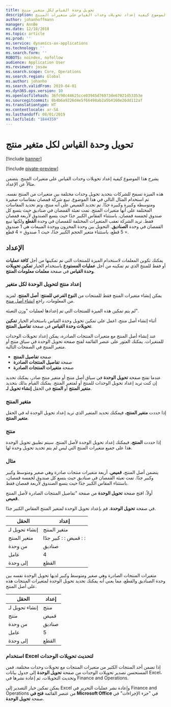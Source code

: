 ```yaml
---
title: تحويل وحدة القياس لكل متغير منتج
description: يشرح هذا الموضوع كيفية إعداد تحويلات وحدات القياس على متغيرات المنتج.
author: johanhoffmann
manager: AnnBe
ms.date: 12/18/2018
ms.topic: article
ms.prod: ''
ms.service: dynamics-ax-applications
ms.technology: ''
ms.search.form: ''
ROBOTS: noindex, nofollow
audience: Application User
ms.reviewer: josaw
ms.search.scope: Core, Operations
ms.search.region: Global
ms.author: johanho
ms.search.validFrom: 2019-04-01
ms.dyn365.ops.version: 10
ms.openlocfilehash: 36fc98c44625cce03945d76973de67021d53353e
ms.sourcegitcommit: 8b4b6a9226d4e5f66498ab2a5b4160e26dd112af
ms.translationtype: HT
ms.contentlocale: ar-SA
ms.lasthandoff: 08/01/2019
ms.locfileid: "1844359"
---
```

# <a name="unit-of-measure-conversion-per-product-variant"></a>تحويل وحدة القياس لكل متغير منتج

[!include [banner](../includes/banner.md)]

[!include [pivate-preview](../includes/pivate-preview-banner.md)]

يشرح هذا الموضوع كيفية إعداد تحويلات وحدات القياس على متغيرات المنتج. يتضمن مثالاً عن الإعداد.

هذه الميزة تسمح للشركات بتحديد تحويل وحدات مختلفة بين متغيرات من المنتج نفسه. تم استخدام المثال التالي في هذا الموضوع. تبيع شركة قمصان بمقاسات صغيرة ومتوسطة وكبيرة وكبيرة جدًا. تم تحديد القميص على أنه منتج، وتم تحديد المقاسات المختلفة على أنها متغيرات المنتج. تمت تعبئة القمصان في صناديق حيث يتسع كل صندوق لخمسة قمصان، باستثناء المقاس الكبير جدًا حيث يتسع الصندوق لأربعة قمصان فقط. تريد الشركة تعقب المتغيرات المختلفة للقمصان في وحدة **القطع** ولكنها تبيع القمصان في وحدة **الصناديق**. التحويل بين وحدة المخزون ووحدة المبيعات هي 1 صندوق = 5 قطع، باستثناء متغير الحجم الكبير جدًا، حيث 1 صندوق = 4 قطع.

## <a name="setup"></a>الإعداد

يمكنك تكوين المعلمات لاستخدام الميزة للمنتجات التي تم تمكينها من أجل **كافة عمليات** أو فقط للمنتج الذي تم تمكينه من أجل **عمليات المستودع** باستخدام الخيار **تمكين تحويلات وحدة القياس‬** في صفحة **معلمات معلومات المنتج‬**.

### <a name="set-up-a-product-for-unit-conversion-per-variant"></a>إعداد منتج لتحويل الوحدة لكل متغير

يمكن إنشاء متغيرات المنتج فقط للمنتجات من **النوع الفرعي للمنتج**: **أصل المنتج**. لمزيد من المعلومات، راجع [إنشاء أصل منتج](tasks/create-product-master.md).

لم يتم تمكين هذه الميزة للمنتجات التي تم إعدادها لعمليات "وزن التعبئة". 

أثناء إنشاء أصل منتج، اعمل على تمكين تحويل وحدة القياس باستخدام الخيار **‏‫تمكين تحويلات وحدة القياس‬** في صفحة **تفاصيل المنتج**.

عند إنشاء أصل المنتج مع متغيرات المنتجات الصادرة، يمكن إعداد تحويلات الوحدات للمتغيرات. يمكنك العثور على عنصر القائمة لفتح صفحة تحويل الوحدة في سياق منتج أو متغير المنتج في الصفحات التالية.

-   صفحة **تفاصيل المنتج‬**
-   صفحة **تفاصيل المنتجات الصادرة**
-   صفحة **متغيرات المنتجات الصادرة**

عندما تفتح صفحة **تحويل الوحدة** في سياق أصل منتج أو متغير منتج صادر، يمكنك تحديد إن كنت تريد إعداد تحويل الوحدات للمنتج أو لمتغير المنتج. يمكنك القيام بذلك بتحديد **متغير المنتج** أو **المنتج** في الحقل **إنشاء تحويل لـ‬**.

### <a name="product-variant"></a>متغير المنتج

إذا حددت **متغير المنتج،** فيمكنك تحديد المتغير الذي تريد إعداد تحويل الوحدة له في الحقل **متغير المنتج**.

### <a name="product"></a>منتج

إذا حددت **المنتج**، فيمكنك إعداد تحويل الوحدة لأصل المنتج. سيتم تطبيق تحويل الوحدة هذا على جميع متغيرات المنتج التي ليس لم يتم تحديد تحويل وحدة لها.

### <a name="example"></a>مثال

يتضمن أصل المنتج، **قميص**، أربعة متغيرات منتجات صادرة وهي صغير ومتوسط وكبير وكبير جدًا. تمت تعبئة القمصان في صناديق حيث يتسع كل صندوق لخمسة قمصان، باستثناء المقاس الكبير جدًا حيث يتسع الصندوق لأربعة قمصان فقط.

أولاً، افتح صفحة **تحويل الوحدة** من صفحة "تفاصيل المنتجات الصادرة لأصل المنتج **قميص.**

في صفحة **تحويل الوحدة**، قم بإعداد تحويل الوحدة لمتغير المنتج المقاس الكبير جدًا.

| **الحقل**             | **إعداد**             |
|-----------------------|-------------------------|
| إنشاء تحويل لـ | متغير المنتج         |
| متغير المنتج       | قميص : : كبير جدًا : : |
| من وحدة             | صناديق                   |
| عامل                | 4                       |
| إلى وحدة               | القطع                  |

متغيرات المنتجات الصادرة وهي صغير ومتوسط وكبير لديها تحويل الوحدة نفسه بين وحدة الصناديق والقطع، مما يعني أنه يمكنك تحديد تحويل الوحدة لمتغيرات المنتجات هذه على أصل المنتج.

| **الحقل**             | **إعداد** |
|-----------------------|-------------|
| إنشاء تحويل لـ | منتج     |
| منتج               | قميص     |
| من وحدة             | صناديق       |
| عامل                | 5           |
| إلى وحدة               | القطع      |

### <a name="using-excel-to-update-the-unit-conversions"></a>استخدام Excel لتحديث تحويلات الوحدات

إذا تضمن أحد المنتجات الكثير من متغيرات المنتجات مع تحويلات وحدات مختلفة، فمن المستحسن تصدير تحويلات الوحدات من صفحة **تحويل الوحدة** إلى جدول بيانات Excel، وتحديث التحويلات، ثم إعادة نشرها في Finance and Operations.

يمكن تمكين خيار التصدير إلى Excel وإعادة نشر عمليات التحرير في Finance and Operations من عنصر القائمة **فتح في Microsoft Office** في "جزء الإجراءات" في صفحة  **تحويل الوحدة**.
